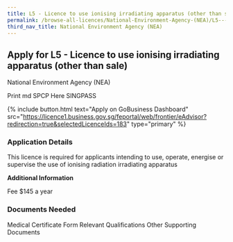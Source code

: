 ```yaml
---
title: L5 - Licence to use ionising irradiating apparatus (other than sale)
permalink: /browse-all-licences/National-Environment-Agency-(NEA)/L5---Licence-to-use-ionising-irradiating-apparatus-(other-than-sale)
third_nav_title: National Environment Agency (NEA)
---
```


## Apply for L5 - Licence to use ionising irradiating apparatus (other than sale)

National Environment Agency (NEA)

Print md SPCP Here SINGPASS

{% include button.html text="Apply on GoBusiness Dashboard" src="https://licence1.business.gov.sg/feportal/web/frontier/eAdvisor?redirection=true&selectedLicenceIds=183" type="primary" %}

### Application Details

<p>This licence is required for applicants intending to use, operate, energise or supervise the use of ionising radiation irradiating apparatus</p>

**Additional Information**

Fee
$145 a year

### Documents Needed

Medical Certificate Form
Relevant Qualifications
Other Supporting Documents

